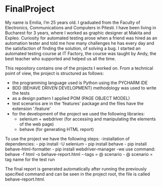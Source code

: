 # FinalProject
My name is Emilia, I’m 25 years old.
I graduated from the Faculty of Electronics, Communications and Computers in Pitesti.
I have been living in Bucharest for 3 years, where I worked as graphic designer at Makita and Expleo.
Curiosity for automated testing arose when a friend was hired as an automation tester and told me
how many challenges he has every day and the satisfaction of finding the solution, of solving a bug.
I started an automated testing course at IT Factory, the course was taught by Andy, the best teacher who supported and helped us all the time.

This repository contains one of the projects I worked on. From a technical point of view, the project is structured as follows:
- the programming language used is Python using the PYCHARM IDE
- BDD (BEHAVE DRIVEN DEVELOPMENT) methodology was used to write the tests
- as a design pattern I applied POM (PAGE OBJECT MODEL)
- test scenarios are in the 'features' package and the files have the extension '.feature'
- for the development of the project we used the following libraries:
  - selenium + webdriver (for accessing and manipulating the elements of the web page)
  - behave (for generating HTML report)

To use the project we have the following steps:
-installation of dependencies:
    - pip install -U selenium
    - pip install behave
    - pip install behave-html-formatter
    - pip install webdriver-manager
-we use command: behave -f html -o behave-report.html --tags = @ scenario
    - @ scenario = tag name for the test run

The final report is generated automatically after running the previously specified command and can be seen in the project root,
the file is called behave-report.html.
